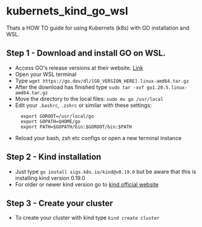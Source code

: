 # kubernets_kind_go_wsl
Thats a HOW TO guide for using Kubernets (k8s) with GO installation and WSL.

## Step 1 - Download and install GO on WSL.
- Access GO's release versions at their website. [Link][go_website]
- Open your WSL terminal
- Type `wget https://go.dev/dl/[GO_VERSION_HERE].linux-amd64.tar.gz`
- After the download has finished type `sudo tar -xvf go1.20.5.linux-amd64.tar.gz`
- Move the directory to the local files: `sudo mv go /usr/local`
- Edit your `.bashrc`, `.zshrc` or similar with these settings:
    ```
      export GOROOT=/usr/local/go
      export GOPATH=$HOME/go
      export PATH=$GOPATH/bin:$GOROOT/bin:$PATH
    ```
- Reload your bash, zsh etc configs or open a new terminal instance

## Step 2 - Kind installation
- Just type `go install sigs.k8s.io/kind@v0.19.0` but be aware that this is installing kind version 0.19.0
- For older or newer kind version go to [kind official website][kind_website]

## Step 3 - Create your cluster
- To create your cluster with kind type `kind create cluster`

[go_website]:https://go.dev/dl/
[kind_website]:https://kind.sigs.k8s.io
